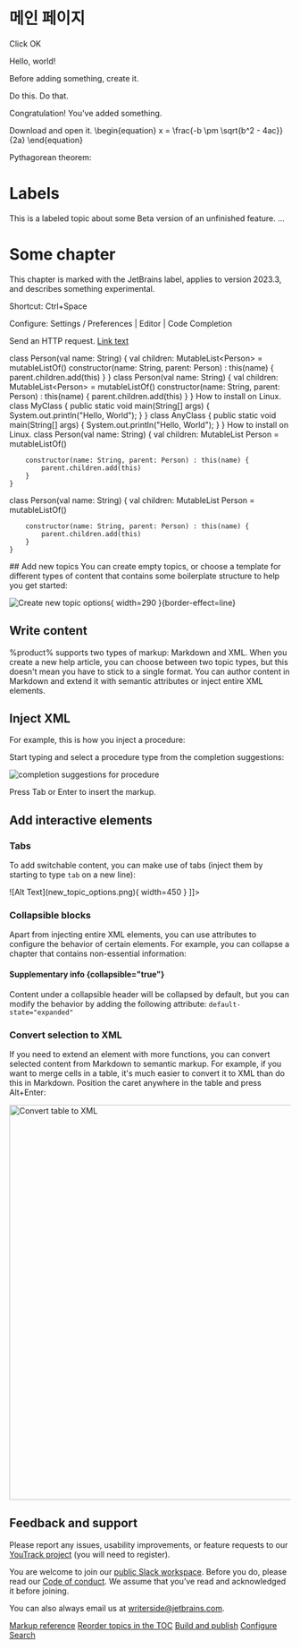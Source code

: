 # 메인 페이지

<!--Writerside adds this topic when you create a new documentation project.
You can use it as a sandbox to play with Writerside features, and remove it from the TOC when you don't need it anymore.-->



<procedure id="example-procedure">
Click <control>OK</control>

<format style="bold" color="#654321">Hello, world!</format>
</procedure>
<procedure title="Add something" id="procedure-id">
   <p>Before adding something, create it.</p>
   <step>Do this.</step>
   <step>Do that.</step>
   <p>Congratulation! You've added something.</p>
</procedure>

<procedure>
<step>Download</step>
<resource src="./Tutorial.md"/> and open it.
</procedure>

<code-block lang="tex">
    \begin{equation}
    x = \frac{-b \pm \sqrt{b^2 - 4ac}}{2a}
    \end{equation}
</code-block>

Pythagorean theorem: <math>x^2 + y^2 = z^2</math>

# Labels

<primary-label ref="label"/>
<secondary-label ref="wip"/>
<secondary-label ref="beta"/>
<secondary-label ref="2023.3"/>
<secondary-label ref="experimental"/>
<procedure>
<step>
This is a labeled topic about some Beta version of an unfinished feature.
</step>

</procedure>


<procedure title="Connect to database">
<title instance="in">Connect to database in web application</title>
<step>...</step>
</procedure>


# Some chapter

<primary-label ref="jetbrains"/>
<secondary-label ref="2023.3"/>
<secondary-label ref="experimental"/>

This chapter is marked with the JetBrains label,
applies to version 2023.3, and describes something experimental.




<tldr>
    <p>Shortcut: <shortcut>Ctrl+Space</shortcut></p>
    <p>Configure: <ui-path>Settings / Preferences | Editor | Code Completion</ui-path></p>
</tldr>

Send an <tooltip term="HTTP">HTTP</tooltip> request.
<a href="Troubleshooting.md">Link text</a>

<tabs group="os">
    <tab id="windows-instal" title="kotlin"  group-key="탭1">
<code-block lang="kotlin"> 
 class Person(val name: String) {
        val children: MutableList&lt;Person&gt; = mutableListOf()
        constructor(name: String, parent: Person) : this(name) {
            parent.children.add(this)
        }
    } 
</code-block>
</tab>
    <tab id="macos-instal" title="kotlin" group-key="탭2">
<code-block lang="kotlin"> 
 class Person(val name: String) {
        val children: MutableList&lt;Person&gt; = mutableListOf()
        constructor(name: String, parent: Person) : this(name) {
            parent.children.add(this)
        }
    } 
</code-block>
    </tab>
    <tab id="linux-instal" title="탭3" group-key="탭3">
        How to install on Linux.
    </tab>
</tabs>

<tabs group="os">
    <tab id="windows-install" title="java" group-key="탭1">
        <code-block lang="java">
    class MyClass {
        public static void main(String[] args) {
            System.out.println("Hello, World");
        }
    }
</code-block>
    </tab>
    <tab id="macos-install" title="java" group-key="탭2">
        <code-block lang="java">
    class AnyClass {
        public static void main(String[] args) {
            System.out.println("Hello, World");
        }
    }
</code-block>
    </tab>
    <tab id="linux-install" title="탭3" group-key="탭3">
        How to install on Linux.
    </tab>
</tabs>

<procedure title="Some procedure" id="some_procedure" >

<code-block lang="kotlin" collapsible="true" collapsed-title="Person1.kt">
    class Person(val name: String) {
        val children: MutableList Person = mutableListOf()

        constructor(name: String, parent: Person) : this(name) {
            parent.children.add(this)
        }
    }
</code-block>

<code-block lang="kotlin" collapsible="true" collapsed-title="Person.kt">
    class Person(val name: String) {
        val children: MutableList Person = mutableListOf()

        constructor(name: String, parent: Person) : this(name) {
            parent.children.add(this)
        }
    }
</code-block>

</procedure>
## Add new topics
You can create empty topics, or choose a template for different types of content that contains some boilerplate structure to help you get started:

![Create new topic options](new_topic_options.png){ width=290 }{border-effect=line}

## Write content

%product% supports two types of markup: Markdown and XML.
When you create a new help article, you can choose between two topic types, but this doesn't mean you have to stick to a
single format.
You can author content in Markdown and extend it with semantic attributes or inject entire XML elements.

## Inject XML

For example, this is how you inject a procedure:

<procedure title="Inject a procedure" id="inject-a-procedure">
    <step>
        <p>Start typing and select a procedure type from the completion suggestions:</p>
        <img src="completion_procedure.png" alt="completion suggestions for procedure" border-effect="line"/>
    </step>
    <step>
        <p>Press <shortcut>Tab</shortcut> or <shortcut>Enter</shortcut> to insert the markup.</p>
    </step>
</procedure>

## Add interactive elements

### Tabs

To add switchable content, you can make use of tabs (inject them by starting to type `tab` on a new line):

<tabs>
    <tab title="Markdown">
        <code-block lang="plain text">![Alt Text](new_topic_options.png){ width=450 }</code-block>
    </tab>
    <tab title="Semantic markup">
        <code-block lang="xml">
            <![CDATA[<img src="new_topic_options.png" alt="Alt text" width="450px"/>]]></code-block>
    </tab>
</tabs>

### Collapsible blocks

Apart from injecting entire XML elements, you can use attributes to configure the behavior of certain elements.
For example, you can collapse a chapter that contains non-essential information:

#### Supplementary info {collapsible="true"}

Content under a collapsible header will be collapsed by default,
but you can modify the behavior by adding the following attribute:
`default-state="expanded"`

### Convert selection to XML

If you need to extend an element with more functions, you can convert selected content from Markdown to semantic markup.
For example, if you want to merge cells in a table, it's much easier to convert it to XML than do this in Markdown.
Position the caret anywhere in the table and press <shortcut>Alt+Enter</shortcut>:

<img src="convert_table_to_xml.png" alt="Convert table to XML" width="706" border-effect="line"/>

## Feedback and support

Please report any issues, usability improvements, or feature requests to our
<a href="https://youtrack.jetbrains.com/newIssue?project=WRS">YouTrack project</a>
(you will need to register).

You are welcome to join our
<a href="https://jb.gg/WRS_Slack">public Slack workspace</a>.
Before you do, please read our [Code of conduct](https://www.jetbrains.com/help/writerside/writerside-code-of-conduct.html).
We assume that you’ve read and acknowledged it before joining.

You can also always email us at [writerside@jetbrains.com](mailto:writerside@jetbrains.com).

<seealso>
    <category ref="wrs">
        <a href="https://www.jetbrains.com/help/writerside/markup-reference.html">Markup reference</a>
        <a href="https://www.jetbrains.com/help/writerside/manage-table-of-contents.html">Reorder topics in the TOC</a>
        <a href="https://www.jetbrains.com/help/writerside/local-build.html">Build and publish</a>
        <a href="https://www.jetbrains.com/help/writerside/configure-search.html">Configure Search</a>
    </category>
</seealso>
